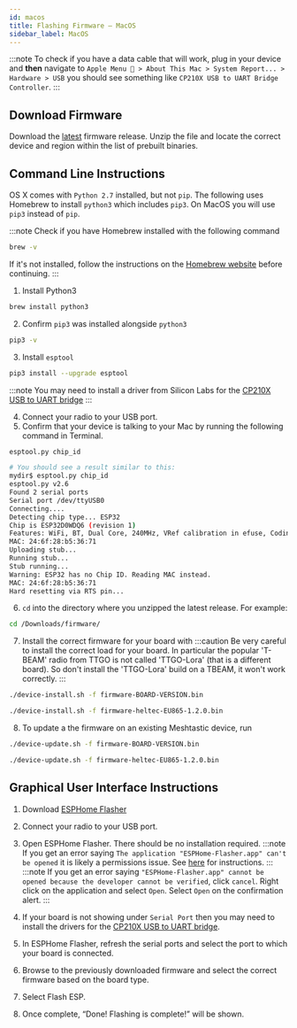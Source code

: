 ```yaml
---
id: macos
title: Flashing Firmware – MacOS
sidebar_label: MacOS
---
```

:::note
To check if you have a data cable that will work, plug in your device and **then** navigate to `Apple Menu  > About This Mac > System Report... > Hardware > USB`
you should see something like `CP210X USB to UART Bridge Controller`.
:::

## Download Firmware

<!--- TODO add buttons to links --->
Download the [latest](https://github.com/meshtastic/meshtastic-device/releases/latest) firmware release. Unzip the file and locate the correct device and region within the list of prebuilt binaries.

## Command Line Instructions

OS X comes with `Python 2.7` installed, but not `pip`. The following uses Homebrew to install `python3` which includes `pip3`. On MacOS you will use `pip3` instead of `pip`.

:::note
Check if you have Homebrew installed with the following command
```bash
brew -v
```
If it's not installed, follow the instructions on the [Homebrew website](https://brew.sh) before continuing.
:::

1. Install Python3
```bash
brew install python3
```
2. Confirm `pip3` was installed alongside `python3`
```bash
pip3 -v
```
3. Install `esptool`
```bash
pip3 install --upgrade esptool
```

:::note
You may need to install a driver from Silicon Labs for the [CP210X USB to UART bridge](https://www.silabs.com/products/development-tools/software/usb-to-uart-bridge-vcp-drivers)
:::

4. Connect your radio to your USB port.
5. Confirm that your device is talking to your Mac by running the following command in Terminal.
```bash title="Command"
esptool.py chip_id
```
```bash title="Expected Output"
# You should see a result similar to this:
mydir$ esptool.py chip_id
esptool.py v2.6
Found 2 serial ports
Serial port /dev/ttyUSB0
Connecting....
Detecting chip type... ESP32
Chip is ESP32D0WDQ6 (revision 1)
Features: WiFi, BT, Dual Core, 240MHz, VRef calibration in efuse, Coding Scheme None
MAC: 24:6f:28:b5:36:71
Uploading stub...
Running stub...
Stub running...
Warning: ESP32 has no Chip ID. Reading MAC instead.
MAC: 24:6f:28:b5:36:71
Hard resetting via RTS pin...
```
6. `cd` into the directory where you unzipped the latest release. For example:
```bash title="Example"
cd /Downloads/firmware/
```
7. Install the correct firmware for your board with
:::caution
Be very careful to install the correct load for your board. In particular the popular 'T-BEAM' radio from TTGO is not called 'TTGO-Lora' (that is a different board). So don't install the 'TTGO-Lora' build on a TBEAM, it won't work correctly.
:::
```bash title="Command"
./device-install.sh -f firmware-BOARD-VERSION.bin
```
```bash title="Example"
./device-install.sh -f firmware-heltec-EU865-1.2.0.bin
```
8. To update a the firmware on an existing Meshtastic device, run
```bash title="Command"
./device-update.sh -f firmware-BOARD-VERSION.bin
```
```bash title="Example"
./device-update.sh -f firmware-heltec-EU865-1.2.0.bin
```

## Graphical User Interface Instructions

1. Download [ESPHome Flasher](https://github.com/esphome/esphome-flasher)
2. Connect your radio to your USB port.
3. Open ESPHome Flasher. There should be no installation required.
:::note
If you get an error saying `The application "ESPHome-Flasher.app" can't be opened` it is likely a permissions issue. See [here](https://github.com/esphome/esphome-flasher/issues/26#issuecomment-671061140) for instructions.
:::
:::note
If you get an error saying `"ESPHome-Flasher.app" cannot be opened because the developer cannot be verified`, click `cancel`. Right click on the application and select `Open`. Select `Open` on the confirmation alert.
:::

4. If your board is not showing under `Serial Port` then you may need to install the drivers for the [CP210X USB to UART bridge](https://www.silabs.com/products/development-tools/software/usb-to-uart-bridge-vcp-drivers).
5. In ESPHome Flasher, refresh the serial ports and select the port to which your board is connected.
6. Browse to the previously downloaded firmware and select the correct firmware based on the board type.
7. Select Flash ESP.
8. Once complete, “Done! Flashing is complete!” will be shown.
